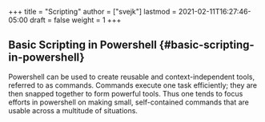 +++
title = "Scripting"
author = ["svejk"]
lastmod = 2021-02-11T16:27:46-05:00
draft = false
weight = 1
+++

## Basic Scripting in Powershell {#basic-scripting-in-powershell}

Powershell can be used to create reusable and context-independent tools, referred to as commands.  Commands execute one task efficiently; they are then snapped together to form powerful tools.  Thus one tends to focus efforts in powershell on making small, self-contained commands that are usable across a multitude of situations.
